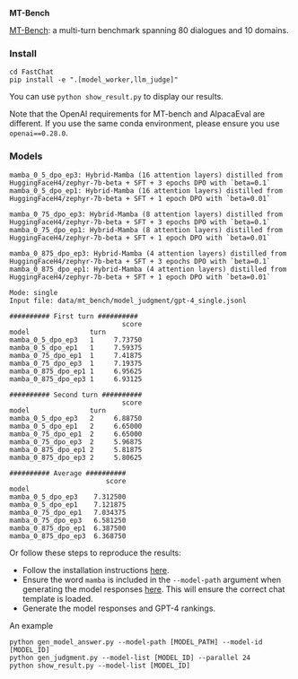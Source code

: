 **MT-Bench**

[MT-Bench](https://huggingface.co/spaces/lmsys/mt-bench): a multi-turn benchmark spanning 80 dialogues and 10 domains.

### Install

```
cd FastChat
pip install -e ".[model_worker,llm_judge]"
```

You can use `python show_result.py` to display our results.

Note that the OpenAI requirements for MT-bench and AlpacaEval are different. If you use the same conda environment, please ensure you use `openai==0.28.0`.

### Models

```
mamba_0_5_dpo_ep3: Hybrid-Mamba (16 attention layers) distilled from HuggingFaceH4/zephyr-7b-beta + SFT + 3 epochs DPO with `beta=0.1`
mamba_0_5_dpo_ep1: Hybrid-Mamba (16 attention layers) distilled from HuggingFaceH4/zephyr-7b-beta + SFT + 1 epoch DPO with `beta=0.01`

mamba_0_75_dpo_ep3: Hybrid-Mamba (8 attention layers) distilled from HuggingFaceH4/zephyr-7b-beta + SFT + 3 epochs DPO with `beta=0.1`
mamba_0_75_dpo_ep1: Hybrid-Mamba (8 attention layers) distilled from HuggingFaceH4/zephyr-7b-beta + SFT + 1 epoch DPO with `beta=0.01`

mamba_0_875_dpo_ep3: Hybrid-Mamba (4 attention layers) distilled from HuggingFaceH4/zephyr-7b-beta + SFT + 3 epochs DPO with `beta=0.1`
mamba_0_875_dpo_ep1: Hybrid-Mamba (4 attention layers) distilled from HuggingFaceH4/zephyr-7b-beta + SFT + 1 epoch DPO with `beta=0.01`
```

```
Mode: single
Input file: data/mt_bench/model_judgment/gpt-4_single.jsonl

########## First turn ##########
                            score
model               turn
mamba_0_5_dpo_ep3   1     7.73750
mamba_0_5_dpo_ep1   1     7.59375
mamba_0_75_dpo_ep1  1     7.41875
mamba_0_75_dpo_ep3  1     7.19375
mamba_0_875_dpo_ep1 1     6.95625
mamba_0_875_dpo_ep3 1     6.93125

########## Second turn ##########
                            score
model               turn
mamba_0_5_dpo_ep3   2     6.88750
mamba_0_5_dpo_ep1   2     6.65000
mamba_0_75_dpo_ep1  2     6.65000
mamba_0_75_dpo_ep3  2     5.96875
mamba_0_875_dpo_ep1 2     5.81875
mamba_0_875_dpo_ep3 2     5.80625

########## Average ##########
                        score
model
mamba_0_5_dpo_ep3    7.312500
mamba_0_5_dpo_ep1    7.121875
mamba_0_75_dpo_ep1   7.034375
mamba_0_75_dpo_ep3   6.581250
mamba_0_875_dpo_ep1  6.387500
mamba_0_875_dpo_ep3  6.368750
```

Or follow these steps to reproduce the results:

* Follow the installation instructions [here](https://github.com/lm-sys/FastChat/tree/main/fastchat/llm_judge). 
* Ensure the word `mamba` is included in the `--model-path` argument when generating the model responses [here](https://github.com/lm-sys/FastChat/tree/main/fastchat/llm_judge#step-1-generate-model-answers-to-mt-bench-questions). This will ensure the correct chat template is loaded.
* Generate the model responses and GPT-4 rankings.

An example

```
python gen_model_answer.py --model-path [MODEL_PATH] --model-id [MODEL_ID]
python gen_judgment.py --model-list [MODEL_ID] --parallel 24
python show_result.py --model-list [MODEL_ID]
```

